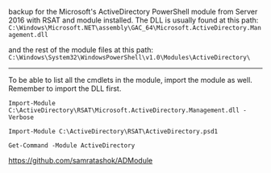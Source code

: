 backup for the Microsoft's ActiveDirectory PowerShell module from Server 2016 with RSAT and module installed. The DLL is usually found at this path: ```C:\Windows\Microsoft.NET\assembly\GAC_64\Microsoft.ActiveDirectory.Management.dll```

and the rest of the module files at this path: ```C:\Windows\System32\WindowsPowerShell\v1.0\Modules\ActiveDirectory\```

* * * 

To be able to list all the cmdlets in the module, import the module as well. Remember to import the DLL first.


```
Import-Module C:\ActiveDirectory\RSAT\Microsoft.ActiveDirectory.Management.dll -Verbose
```

```
Import-Module C:\ActiveDirectory\RSAT\ActiveDirectory.psd1
```

```
Get-Command -Module ActiveDirectory
```


https://github.com/samratashok/ADModule
